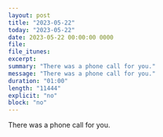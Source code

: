```yaml
---
layout: post
title: "2023-05-22"
today: "2023-05-22"
date: 2023-05-22 00:00:00 0000
file:
file_itunes:
excerpt:
summary: "There was a phone call for you."
message: "There was a phone call for you."
duration: "01:00"
length: "11444"
explicit: "no"
block: "no"
---
```

There was a phone call for you.

